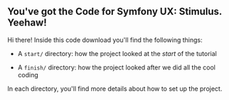 ## You've got the Code for Symfony UX: Stimulus. Yeehaw!

Hi there! Inside this code download you'll find the following things:

* A `start/` directory: how the project looked at the *start* of the tutorial

* A `finish/` directory: how the project looked after we did all the cool coding

In each directory, you'll find more details about how to set up the project.
